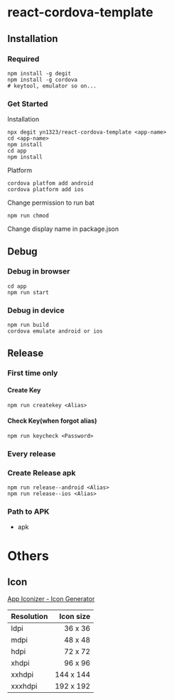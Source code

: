 # react-cordova-template

## Installation
### Required
```
npm install -g degit
npm install -g cordova
# keytool, emulator so on...
```

### Get Started
Installation
```
npx degit yn1323/react-cordova-template <app-name>
cd <app-name>
npm install
cd app
npm install
```

Platform
```
cordova platfom add android
cordova platform add ios
```

Change permission to run bat
```
npm run chmod
```

Change display name in package.json

## Debug
### Debug in browser
```
cd app
npm run start
```

### Debug in device
```
npm run build
cordova emulate android or ios
```

## Release

### First time only
#### Create Key
```
npm run createkey <Alias>
```

#### Check Key(when forgot alias)
```
npm run keycheck <Password>
```

### Every release

### Create Release apk
```
npm run release--android <Alias>
npm run release--ios <Alias>
```

### Path to APK
- apk

# Others
## Icon

[App Iconizer - Icon Generator](https://appiconizer.com/)

| Resolution  | Icon size |
|:------- | --------------:|
| ldpi    |        36 x 36 |
| mdpi    |        48 x 48 |
| hdpi    |        72 x 72 |
| xhdpi   |        96 x 96 |
| xxhdpi  |      144 x 144 |
| xxxhdpi |      192 x 192 |
